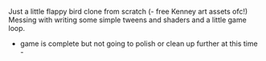 Just a little flappy bird clone from scratch (- free Kenney art assets ofc!)
Messing with writing some simple tweens and shaders and a little game loop.
- game is complete but not going to polish or clean up further at this time - 

